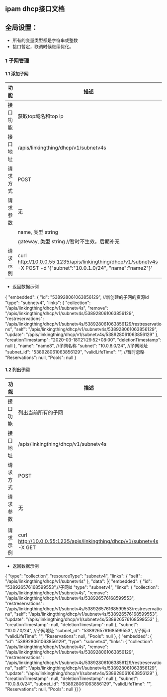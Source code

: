 ## ipam dhcp接口文档



## 全局设置：

- 所有的变量类型都是字符串或整数
- 接口暂定，联调时候继续优化。



### 1 子网管理

#### 1.1 添加子网

| 功能     | 描述                                                         |
| -------- | ------------------------------------------------------------ |
| 接口功能 | 获取top域名和top ip                                          |
| 接口地址 | /apis/linkingthing/dhcp/v1/subnetv4s                         |
| 请求方式 | POST                                                         |
| 请求参数 | 无                                                           |
|          | name, 类型 string                                            |
|          | gateway, 类型 string //暂时不生效，后期补充                  |
| 请求示例 | curl http://10.0.0.55:1235/apis/linkingthing/dhcp/v1/subnetv4s -X POST -d '{"subnet":"10.0.1.0/24", "name":"name2"}' |

- 返回数据示例

{
	"embedded": {
		"id": "538928061063856129",  //新创建的子网的资源id
		"type": "subnetv4",
		"links": {
			"collection": "/apis/linkingthing/dhcp/v1/subnetv4s",
			"remove": "/apis/linkingthing/dhcp/v1/subnetv4s/538928061063856129",
			"restreservations": "/apis/linkingthing/dhcp/v1/subnetv4s/538928061063856129/restreservations",
			"self": "/apis/linkingthing/dhcp/v1/subnetv4s/538928061063856129",
			"update": "/apis/linkingthing/dhcp/v1/subnetv4s/538928061063856129"
		},
		"creationTimestamp": "2020-03-18T21:29:52+08:00",
		"deletionTimestamp": null
	},
	"name": "name8", //子网名称
	"subnet": "10.0.8.0/24", //子网地址
	"subnet_id": "538928061063856129",
	"validLifeTime": "", //暂时忽略
	"Reservations": null,
	"Pools": null
}



#### 1.2 列出子网

| 功能     | 描述                                                         |
| -------- | ------------------------------------------------------------ |
| 接口功能 | 列出当前所有的子网                                           |
| 接口地址 | /apis/linkingthing/dhcp/v1/subnetv4s                         |
| 请求方式 | POST                                                         |
| 请求参数 | 无                                                           |
|          |                                                              |
| 请求示例 | curl http://10.0.0.55:1235/apis/linkingthing/dhcp/v1/subnetv4s -X GET |

- 返回数据示例

{
	"type": "collection",
	"resourceType": "subnetv4",
	"links": {
		"self": "/apis/linkingthing/dhcp/v1/subnetv4s"
	},
	"data": [{
		"embedded": {
			"id": "538926576168599553",//子网id
			"type": "subnetv4",
			"links": {
				"collection": "/apis/linkingthing/dhcp/v1/subnetv4s",
				"remove": "/apis/linkingthing/dhcp/v1/subnetv4s/538926576168599553",
				"restreservations": "/apis/linkingthing/dhcp/v1/subnetv4s/538926576168599553/restreservations",
				"self": "/apis/linkingthing/dhcp/v1/subnetv4s/538926576168599553",
				"update": "/apis/linkingthing/dhcp/v1/subnetv4s/538926576168599553"
			},
			"creationTimestamp": null,
			"deletionTimestamp": null
		},
		"subnet": "10.0.7.0/24", //子网地址
		"subnet_id": "538926576168599553", //子网id
		"validLifeTime": "",
		"Reservations": null,
		"Pools": null
	}, {
		"embedded": {
			"id": "538928061063856129",
			"type": "subnetv4",
			"links": {
				"collection": "/apis/linkingthing/dhcp/v1/subnetv4s",
				"remove": "/apis/linkingthing/dhcp/v1/subnetv4s/538928061063856129",
				"restreservations": "/apis/linkingthing/dhcp/v1/subnetv4s/538928061063856129/restreservations",
				"self": "/apis/linkingthing/dhcp/v1/subnetv4s/538928061063856129",
				"update": "/apis/linkingthing/dhcp/v1/subnetv4s/538928061063856129"
			},
			"creationTimestamp": null,
			"deletionTimestamp": null
		},
		"subnet": "10.0.8.0/24",
		"subnet_id": "538928061063856129",
		"validLifeTime": "",
		"Reservations": null,
		"Pools": null
	}]
}




